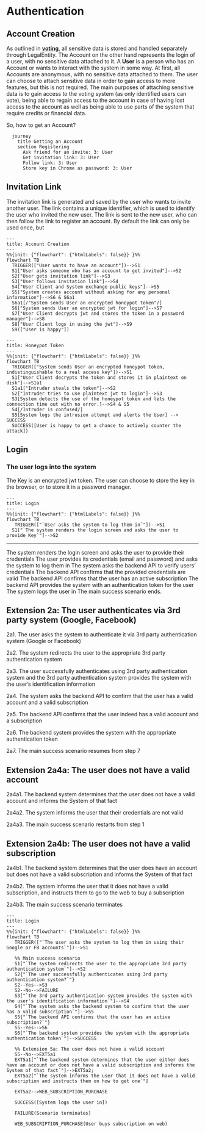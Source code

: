 
# Authentication

## Account Creation
As outlined in [**voting**](https://github.com/TetraPlex-org/basics/blob/main/Documentation/technical/voting.md), all sensitive data is stored and handled separately through LegalEntity. The Account on the other hand represents the login of a user, with no sensitive data attached to it. A **User** is a person who has an Account or wants to interact with the system in some way.
At first, all Accounts are anonymous, with no sensitive data attached to them. The user can choose to attach sensitive data in order to gain access to more features, but this is not required. The main purposes of attaching sensitive data is to gain access to the voting system (as only identified users can vote), being able to regain access to the account in case of having lost access to the account as well as being able to use parts of the system that require credits or financial data.

So, how to get an Account?



```mermaid
  journey
    title Getting an Account
    section Registering
      Ask friend for an invite: 3: User
      Get invitation link: 3: User
      Follow link: 3: User
      Store key in Chrome as password: 3: User
```

## Invitation Link
The invitation link is generated and saved by the user who wants to invite another user. The link contains a unique identifier, which is used to identify the user who invited the new user. The link is sent to the new user, who can then follow the link to register an account. By default the link can only be used once, but

```mermaid
---
title: Account Creation
---
%%{init: {"flowchart": {"htmlLabels": false}} }%%
flowchart TB
  TRIGGER(["User wants to have an account"])-->S1
  S1["User asks someone who has an account to get invited"]-->S2
  S2["User gets invitation link"]-->S3
  S3["User follows invitation link"]-->S4
  S4["User Client and System exchange public keys"]-->S5
  S5["System creates account without asking for any personal information"]-->S6 & S6a1
  S6a1[/"System sends User an encrypted honeypot token"/]
  S6["System sends User an encrypted jwt for login"]-->S7
  S7["User Client decrypts jwt and stores the token in a password manager"]-->S8
  S8["User Client logs in using the jwt"]-->S9
  S9(["User is happy"])

```

```mermaid
---
title: Honeypot Token
---
%%{init: {"flowchart": {"htmlLabels": false}} }%%
flowchart TB
  TRIGGER(["System sends User an encrypted honeypot token, indistinguishable to a real access key"])-->S1
  S1["User Client decrypts the token and stores it in plaintext on disk"]-->S1a1
  S1a1["Intruder steals the token"]-->S2
  S2["Intruder tries to use plaintext jwt to login"]-->S3
  S3[System detects the use of the honeypot token and lets the connection time out with no error.]-->S4 & S5
  S4[/Intruder is confused/]
  S5[System logs the intrusion attempt and alerts the User] --> SUCCESS
  SUCCESS([User is happy to get a chance to actively counter the attack])

```

## Login

### The user logs into the system

The Key is an encrypted jwt token. The user can choose to store the key in the browser, or to store it in a password manager.

```mermaid
---
title: Login
---
%%{init: {"flowchart": {"htmlLabels": false}} }%%
flowchart TB
   TRIGGER(["`User asks the system to log them in`"])-->S1
  S1["`The system renders the login screen and asks the user to provide Key`"]-->S2

```

---

The system renders the login screen and asks the user to provide their credentials
The user provides its credentials (email and password) and asks the system to log them in
The system asks the backend API to verify users’ credentials
The backend API confirms that the provided credentials are valid
The backend API confirms that the user has an active subscription
The backend API provides the system with an authentication token for the user
The system logs the user in
The main success scenario ends.

Extension 2a: The user authenticates via 3rd party system (Google, Facebook)
---
2a1. The user asks the system to authenticate it via 3rd party authentication system (Google or Facebook)

2a2. The system redirects the user to the appropriate 3rd party authentication system

2a3. The user successfully authenticates using 3rd party authentication system and the 3rd party authentication system provides the system with the user’s identification information

2a4. The system asks the backend API to confirm that the user has a valid account and a valid subscription

2a5. The backend API confirms that the user indeed has a valid account and a subscription

2a6. The backend system provides the system with the appropriate authentication token

2a7. The main success scenario resumes from step 7

Extension 2a4a: The user does not have a valid account
---

2a4a1. The backend system determines that the user does not have a valid account and informs the System of that fact

2a4a2. The system informs the user that their credentials are not valid

2a4a3. The main success scenario restarts from step 1

Extension 2a4b: The user does not have a valid subscription
---

2a4b1. The backend system determines that the user does have an account but does not have a valid subscription and informs the System of that fact

2a4b2. The system informs the user that it does not have a valid subscription, and instructs them to go to the web to buy a subscription

2a4b3. The main success scenario terminates


```mermaid
---
title: Login
---
%%{init: {"flowchart": {"htmlLabels": false}} }%%
flowchart TB
   TRIGGER(["`The user asks the system to log them in using their Google or FB accounts`"])-->S1

   %% Main success scenario
   S1["`The system redirects the user to the appropriate 3rd party authentication system`"]-->S2
   S2{"`The user successfully authenticates using 3rd party authentication system?`"}
   S2--Yes-->S3
   S2--No-->FAILURE
   S3["`the 3rd party authentication system provides the system with the user's identification information`"]-->S4
   S4["`The system asks the backend system to confirm that the user has a valid subscription`"]-->S5
   S5{"`The backend API confirms that the user has an active subscription?`"}
   S5--Yes-->S6
   S6["`The backend system provides the system with the appropriate authentication token`"]-->SUCCESS

   %% Extension 5a: The user does not have a valid account
   S5--No-->EXT5a1
   EXT5a1["`The backend system determines that the user either does have an account or does not have a valid subscription and informs the System of that fact`"]-->EXT5a2;
   EXT5a2["`The system informs the user that it does not have a valid subscription and instructs them on how to get one`"]

   EXT5a2-->WEB_SUBSCRIPTION_PURCHASE

   SUCCESS([System logs the user in])

   FAILURE(Scenario terminates)

   WEB_SUBSCRIPTION_PURCHASE(User buys subscription on web)
```
